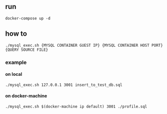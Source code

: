 ## run
```
docker-compose up -d
```

## how to
```
./mysql_exec.sh {MYSQL CONTAINER GUEST IP} {MYSQL CONTAINER HOST PORT} {QUERY SOURCE FILE} 
```

### example

#### on local
```
./mysql_exec.sh 127.0.0.1 3001 insert_to_test_db.sql 
```

#### on docker-machine
```
./mysql_exec.sh $(docker-machine ip default) 3001 ./profile.sql

```

